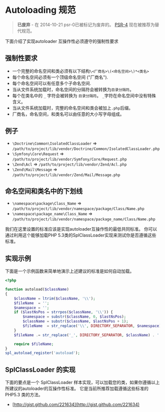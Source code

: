 Autoloading 规范
====================

> **已废弃** - 在 2014-10-21 psr-0已被标记为废弃的。 [PSR-4] 现在被推荐为替代规范。

[PSR-4]: http://www.php-fig.org/psr/psr-4/

下面介绍了实现autoloader 互操作性必须遵守的强制性要求

强制性要求
---------

* 一个完整的命名空间和类必须有以下结构`\<厂商名>\(<命名空间>\)*<类名>`
* 每个命名空间必须有一个顶级命名空间 ("厂商名").
* 每个命名空间可以有任意多个子命名空间.
* 当从文件系统加载时，命名空间的分隔符会被转换为` 目录分隔符 `。
* 每个在类名中的 `_` 字符会被转换为 `目录分隔符`。
`_`字符在命名空间中没有特殊含义。
* 当从文件系统加载时，完整的命名空间和类会被加上`.php`后缀。
* 厂商名，命名空间，和类名可以由任意的大小写字母组成。

例子
--------

* `\Doctrine\Common\IsolatedClassLoader` => `/path/to/project/lib/vendor/Doctrine/Common/IsolatedClassLoader.php`
* `\Symfony\Core\Request` => `/path/to/project/lib/vendor/Symfony/Core/Request.php`
* `\Zend\Acl` => `/path/to/project/lib/vendor/Zend/Acl.php`
* `\Zend\Mail\Message` => `/path/to/project/lib/vendor/Zend/Mail/Message.php`

命名空间和类名中的下划线
-----------------------------------------

* `\namespace\package\Class_Name` => `/path/to/project/lib/vendor/namespace/package/Class/Name.php`
* `\namespace\package_name\Class_Name` => `/path/to/project/lib/vendor/namespace/package_name/Class/Name.php`

我们在这里设置的标准应该是实现autoloader互操作性的最低共同标准。
你可以通过利用这个能够加载PHP 5.3类的SplClassLoader实现来测试你是否遵循这些标准。


实现示例
----------------------

下面是一个示例函数来简单地演示上述建议的标准是如何自动加载。


```php
<?php

function autoload($className)
{
    $className = ltrim($className, '\\');
    $fileName  = '';
    $namespace = '';
    if ($lastNsPos = strrpos($className, '\\')) {
        $namespace = substr($className, 0, $lastNsPos);
        $className = substr($className, $lastNsPos + 1);
        $fileName  = str_replace('\\', DIRECTORY_SEPARATOR, $namespace) . DIRECTORY_SEPARATOR;
    }
    $fileName .= str_replace('_', DIRECTORY_SEPARATOR, $className) . '.php';

    require $fileName;
}
spl_autoload_register('autoload');
```

SplClassLoader 的实现
-----------------------------

下面的要点是一个 SplClassLoader 样本实现，可以加载您的类，如果你遵循以上所建议的autoloader的互操作性标准。
它是当前所推荐加载遵循这些标准的 PHP5.3 类的方法。

* [http://gist.github.com/221634](http://gist.github.com/221634)

